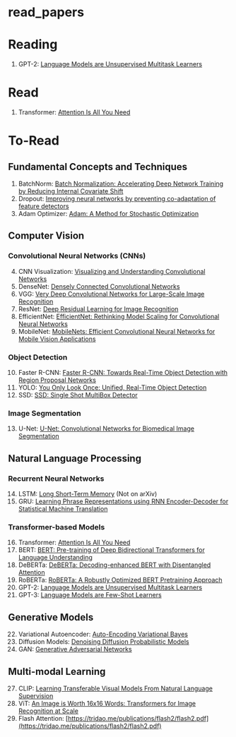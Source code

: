 # read_papers

# Reading
1. GPT-2: [Language Models are Unsupervised Multitask Learners](https://cdn.openai.com/better-language-models/language_models_are_unsupervised_multitask_learners.pdf)

# Read
1. Transformer: [Attention Is All You Need](https://arxiv.org/abs/1706.03762)

# To-Read

## Fundamental Concepts and Techniques
1. BatchNorm: [Batch Normalization: Accelerating Deep Network Training by Reducing Internal Covariate Shift](https://arxiv.org/abs/1502.03167)
2. Dropout: [Improving neural networks by preventing co-adaptation of feature detectors](https://arxiv.org/pdf/1207.0580)
3. Adam Optimizer: [Adam: A Method for Stochastic Optimization](https://arxiv.org/abs/1412.6980)

## Computer Vision
### Convolutional Neural Networks (CNNs)
4. CNN Visualization: [Visualizing and Understanding Convolutional Networks](https://arxiv.org/abs/1311.2901)
5. DenseNet: [Densely Connected Convolutional Networks](https://arxiv.org/abs/1608.06993)
6. VGG: [Very Deep Convolutional Networks for Large-Scale Image Recognition](https://arxiv.org/abs/1409.1556)
7. ResNet: [Deep Residual Learning for Image Recognition](https://arxiv.org/abs/1512.03385)
8. EfficientNet: [EfficientNet: Rethinking Model Scaling for Convolutional Neural Networks](https://arxiv.org/abs/1905.11946)
9. MobileNet: [MobileNets: Efficient Convolutional Neural Networks for Mobile Vision Applications](https://arxiv.org/abs/1704.04861)

### Object Detection
10. Faster R-CNN: [Faster R-CNN: Towards Real-Time Object Detection with Region Proposal Networks](https://arxiv.org/abs/1506.01497)
11. YOLO: [You Only Look Once: Unified, Real-Time Object Detection](https://arxiv.org/abs/1506.02640)
12. SSD: [SSD: Single Shot MultiBox Detector](https://arxiv.org/abs/1512.02325)

### Image Segmentation
13. U-Net: [U-Net: Convolutional Networks for Biomedical Image Segmentation](https://arxiv.org/abs/1505.04597)

## Natural Language Processing
### Recurrent Neural Networks
14. LSTM: [Long Short-Term Memory](https://www.bioinf.jku.at/publications/older/2604.pdf) (Not on arXiv)
15. GRU: [Learning Phrase Representations using RNN Encoder-Decoder for Statistical Machine Translation](https://arxiv.org/abs/1406.1078)

### Transformer-based Models
16. Transformer: [Attention Is All You Need](https://arxiv.org/abs/1706.03762)
17. BERT: [BERT: Pre-training of Deep Bidirectional Transformers for Language Understanding](https://arxiv.org/abs/1810.04805)
18. DeBERTa: [DeBERTa: Decoding-enhanced BERT with Disentangled Attention](https://arxiv.org/abs/2006.03654)
19. RoBERTa: [RoBERTa: A Robustly Optimized BERT Pretraining Approach](https://arxiv.org/abs/1907.11692)
20. GPT-2: [Language Models are Unsupervised Multitask Learners](https://cdn.openai.com/better-language-models/language_models_are_unsupervised_multitask_learners.pdf)
21. GPT-3: [Language Models are Few-Shot Learners](https://arxiv.org/abs/2005.14165)

## Generative Models
22. Variational Autoencoder: [Auto-Encoding Variational Bayes](https://arxiv.org/abs/1312.6114)
23. Diffusion Models: [Denoising Diffusion Probabilistic Models](https://arxiv.org/abs/2006.11239)
24. GAN: [Generative Adversarial Networks](https://arxiv.org/abs/1406.2661)

## Multi-modal Learning
27. CLIP: [Learning Transferable Visual Models From Natural Language Supervision](https://arxiv.org/abs/2103.00020)
28. ViT: [An Image is Worth 16x16 Words: Transformers for Image Recognition at Scale](https://arxiv.org/abs/2010.11929)
29. Flash Attention: [https://tridao.me/publications/flash2/flash2.pdf](https://tridao.me/publications/flash2/flash2.pdf)
